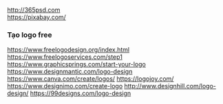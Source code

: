 <a href="http://365psd.com/" title="">http://365psd.com</a><br>
<a href="https://pixabay.com/">https://pixabay.com/</a><br>
<h3>Tạo logo free</h3>
<a href="https://www.freelogodesign.org/index.html">https://www.freelogodesign.org/index.html</a>
<a href="https://www.freelogoservices.com/step1">https://www.freelogoservices.com/step1</a>
<a href="https://www.graphicsprings.com/start-your-logo">https://www.graphicsprings.com/start-your-logo</a>
<a href="https://www.designmantic.com/logo-design">https://www.designmantic.com/logo-design</a>
<a href="https://www.canva.com/create/logos/">https://www.canva.com/create/logos/</a>
<a href="https://logojoy.com/">https://logojoy.com/</a>
<a href="https://www.designimo.com/create-logo">https://www.designimo.com/create-logo</a>
<a href="http://www.designhill.com/logo-design/">http://www.designhill.com/logo-design/</a>
<a href="https://99designs.com/logo-design">https://99designs.com/logo-design</a>


